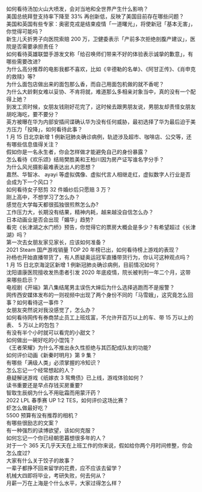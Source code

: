 如何看待汤加火山大喷发，会对当地和全世界产生什么影响？  
美国总统拜登支持率下降至 33% 再创新低，反映了美国目前存在哪些问题？  
美国和英国有些专家：奥密克戎是结束疫情「一道曙光」，将使新冠「基本无害」，你觉得可能吗？  
新生儿夭折男子向医院索赔 200 万，卫健委表示「产前多次拒绝剖腹产建议」，医院是否需要承担责任？  
如何看待英雄联盟手游发文称「给召唤师们带来不好的体验表示诚挚的歉意」，有哪些需要改进?  
为什么高分推荐的电影我都不喜欢，比如《辛德勒的名单》、《阿甘正传》、《肖申克的救赎》等?  
为什么面包店做出来的面包那么香，而自己用面包机做的就不香呢？  
为什么大龄剩女难以妥协、不肯将就，难道那么多相亲对象当中，真的没有一个配得上她？  
到发工资时候，女朋友钱刚好花完了，这时候去跟男朋友说，男朋友却责怪女朋友胡吃海吃，要不要分？  
英方被曝在华为内部安插间谍确认华为没有任何威胁，最初选择了华为最后迫于美方压力「投降」，如何看待此事？  
1 月 15 日北京新增 1 例新冠肺炎确诊病例，轨迹涉及超市、咖啡店、公交等，还有哪些信息值得关注？  
假如你是一名永生者，你会怎样做才能避免自己的身份暴露？  
怎么看待《欢乐颂》结局樊胜美和王柏川因为房产证写谁名字分手？  
为什么风光摄影最难表达出人的思想？  
嘉然、华智冰、 ayayi 等虚拟偶像、虚拟代言人相继走红，虚拟数字人行业是否会成为下一个风口？  
如何看待女子怒剪 32 件婚纱后只愿赔 3 万？  
刚上高中，不想学习了怎么办？  
感觉在大学每天都很孤独很煎熬怎么办?  
工作压力大，长期没有结果，精神内耗，越来越没自信怎么办？  
日本动画业是否会出现「媚华」趋势?  
看完《长津湖之水门桥》预告，你觉得它的票房大概会是多少？有希望超过《长津湖》吗？  
第一次去女朋友家见家长，应该如何准备？  
2021 Steam 国产游戏销量 TOP 20 年榜已出，如何看待榜上游戏的表现？  
孙杨也开始直播带货了，有人质疑奥运冠军直播带货行为，你认可这种观点吗？  
1 月 15 日北京海淀区新增 1 例新冠肺炎确诊病例，目前情况如何？  
沈阳谱康医院擅收发热患者引发 2020 年底疫情，院长被判刑一年二个月，这带来哪些启示？  
电视剧《开端》第八集结尾男主误伤大婶后为什么选择逃跑而不是报警？  
网传西安媒体发布的一则视频中出现了两个身份不同的「马雪娥」，这究竟怎么回事？如何看待这一事件？  
女朋友突然说对我没感觉了，怎么办？  
如何看待网传有券商禁止员工上班炫富，不允许开百万以上的车、带 15 万以上的表、 5 万以上的包包？  
有没有半个小时就可以看完的小甜文？  
如何做出一碗好吃的小馄饨？  
《王者荣耀》为什么不推出永久性拒绝与其匹配成队友的功能?  
如何评价动画《新秦时明月》第 9 集？  
有哪些「满级人类」必须掌握的冷知识？  
怎么忘记一个经常想起的人？  
悬疑解谜游戏《纸嫁衣 3 鸳鸯债》已上线，游戏体验如何？  
读书重要还是早点存钱买房重要?  
智取生辰纲为什么不用砒霜而用蒙汗药？  
2022 LPL 春季赛 UP 1:2 TES，如何评价这场比赛？  
虾怎么做最好吃？  
5500 预算有没有推荐的相机？  
有哪些很励志的文案？  
有一种强烈的读博欲望，该如何克服？  
如何忘记一个你已经朝思暮想很多年的人？  
对于一个 365 天几乎天天在上班工作的你来说，假如给你两个月时间修整，你会怎么度过?  
大家有什么关于饺子的故事？  
一辈子都挣不回来留学的花费，应不应该去留学？  
机械大四即将毕业，考研失败，何去何从？  
月薪一万在上海是个什么水平，大家过得怎么样？  
